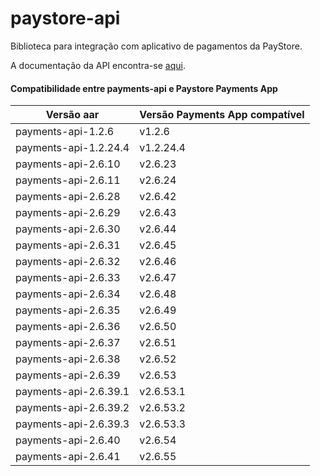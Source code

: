# paystore-api
Biblioteca para integração com aplicativo de pagamentos da PayStore.

A documentação da API encontra-se [aqui](http://177.69.97.18:6655).




#### Compatibilidade entre payments-api e Paystore Payments App
| Versão aar              | Versão Payments App compatível |
| ----------------------- | ------------------------------ |
| payments-api-1.2.6      | v1.2.6                         |
| payments-api-1.2.24.4   | v1.2.24.4                      |
| payments-api-2.6.10     | v2.6.23                        |
| payments-api-2.6.11     | v2.6.24                        |
| payments-api-2.6.28     | v2.6.42                        |
| payments-api-2.6.29     | v2.6.43                        |
| payments-api-2.6.30     | v2.6.44                        |
| payments-api-2.6.31     | v2.6.45                        |
| payments-api-2.6.32     | v2.6.46                        |
| payments-api-2.6.33     | v2.6.47                        |
| payments-api-2.6.34     | v2.6.48                        |
| payments-api-2.6.35     | v2.6.49                        |
| payments-api-2.6.36     | v2.6.50                        |
| payments-api-2.6.37     | v2.6.51                        |
| payments-api-2.6.38     | v2.6.52                        |
| payments-api-2.6.39     | v2.6.53                        |
| payments-api-2.6.39.1   | v2.6.53.1                      |
| payments-api-2.6.39.2   | v2.6.53.2                      |
| payments-api-2.6.39.3   | v2.6.53.3                      |
| payments-api-2.6.40     | v2.6.54                        |
| payments-api-2.6.41     | v2.6.55                        |

